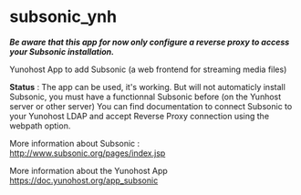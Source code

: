 subsonic_ynh
============

***Be aware that this app for now only configure a reverse proxy to access your Subsonic installation.***

  Yunohost App to add Subsonic (a web frontend for streaming media files)

**Status** : The app can be used, it's working. But will not automaticly install Subsonic, you must have a functionnal Subsonic before (on the Yunhost server or other server) You can find documentation to connect Subsonic to your Yunohost LDAP and accept Reverse Proxy connection using the webpath option.

More information about Subsonic :
http://www.subsonic.org/pages/index.jsp

More information about the Yunohost App
https://doc.yunohost.org/app_subsonic



